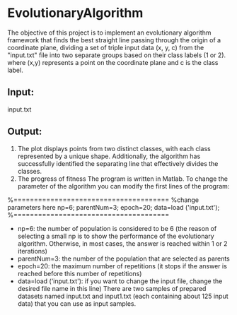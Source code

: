 # EvolutionaryAlgorithm
The objective of this project is to implement an evolutionary algorithm framework that finds the best straight line passing through the origin of a coordinate plane, dividing a set of triple input data (x, y, c) from the "input.txt" file into two separate groups based on their class labels (1 or 2). where (x,y) represents a point on the coordinate plane and c is the class label.
## Input: 
input.txt
## Output: 
 1) The plot displays points from two distinct classes, with each class represented by a unique shape. Additionally, the algorithm has successfully identified the separating line that effectively divides the classes. 
 2) The progress of fitness
The program is written in Matlab. To change the parameter of the algorithm you can modify the first lines of the program:

%======================================
%change parameters here 
    np=6;
    parentNum=3;
    epoch=20;
    data=load ('input.txt'); 
%======================================

- np=6: the number of population is considered to be 6 (the reason of selecting a small np is to show the performance of the evolutionary algorithm. Otherwise, in most cases, the answer is reached within 1 or 2 iterations)
- parentNum=3: the number of the population that are selected as parents 
- epoch=20: the maximum number of repetitions (it stops if the answer is reached before this number of repetitions)
- data=load ('input.txt'): if you want to change the input file, change the desired file name in this line)
There are two samples of prepared datasets named input.txt and input1.txt (each containing about 125 input data) that you can use as input samples.

    

